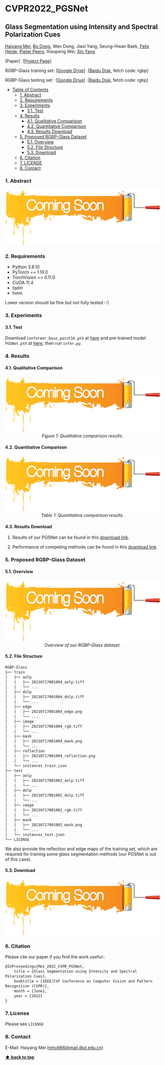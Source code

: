 # CVPR2022_PGSNet

## Glass Segmentation using Intensity and Spectral Polarization Cues
[Haiyang Mei](https://mhaiyang.github.io/), [Bo Dong](https://dongshuhao.github.io/), Wen Dong, Jiaxi Yang, Seung-Hwan Baek, [Felix Heide](https://www.cs.princeton.edu/~fheide/), [Pieter Peers](http://www.cs.wm.edu/~ppeers/), Xiaopeng Wei, [Xin Yang](https://xinyangdut.github.io/)

[Paper]&nbsp;&nbsp;[[Project Page](https://mhaiyang.github.io/CVPR2022_PGSNet/index.html)]

RGBP-Glass training set:&nbsp;[[Google Drive](https://drive.google.com/file/d/1L7M3DlSeIeFr7eqDFfp5X_9UH6Qr-tPB/view?usp=sharing)]&nbsp;&nbsp;[[Baidu Disk](https://pan.baidu.com/s/1OlBf27cSglvYZCSM2Jv00w), fetch code: rgbp]

RGBP-Glass testing set:&nbsp;&nbsp;[[Google Drive](https://drive.google.com/file/d/1RyIAPN9xZLe6GPeDmPrU2RJ9fbBroga8/view?usp=sharing)]&nbsp;&nbsp;[[Baidu Disk](https://pan.baidu.com/s/1OlBf27cSglvYZCSM2Jv00w), fetch code: rgbp]

- [Table of Contents](#glass-segmentation-using-intensity-and-spectral-polarization-cues)
  * [1. Abstract](#1-abstract)
  * [2. Requirements](#2-requirements)
  * [3. Experiments](#3-experiments)
    + [3.1. Test](#31-test)
  * [4. Results](#4-results)
    + [4.1. Qualitative Comparison](#41-qualitative-comparison)
    + [4.2. Quantitative Comparison](#42-quantitative-comparison)
    + [4.3. Results Download](#43-results-download)
  * [5. Proposed RGBP-Glass Dataset](#5-proposed-rgbp-glass-dataset)
    + [5.1. Overview](#51-overview)
    + [5.2. File Structure](#52-file-structure)
    + [5.3. Download](#53-download)
  * [6. Citation](#6-citation)
  * [7. LICENSE](#7-license)
  * [8. Contact](#8-contact)

### 1. Abstract

<p align="center">
    <img src="assets/coming_soon.png"/> <br />
</p>


### 2. Requirements
* Python 3.8.10
* PyTorch == 1.10.0
* TorchVision == 0.11.0
* CUDA 11.4
* tqdm
* timm

Lower version should be fine but not fully tested :-)


### 3. Experiments

#### 3.1. Test
Download `Conformer_base_patch16.pth` at [here](https://drive.google.com/file/d/1UoOyGa-vQtGWLAl-VADJ1bedzMaAvc22/view?usp=sharing) and pre-trained model `PGSNet.pth` at [here](https://mhaiyang.github.io/CVPR2022_PGSNet/index.html), then run `infer.py`.


### 4. Results

#### 4.1. Qualitative Comparison

<p align="center">
    <img src="assets/coming_soon.png"/> <br />
    <em> 
    Figure 1: Qualitative comparison results.
    </em>
</p>

#### 4.2. Quantitative Comparison

<p align="center">
    <img src="assets/coming_soon.png"/> <br />
    <em> 
    Table 1: Quantitative comparison results.
    </em>
</p>

#### 4.3. Results Download 

1. Results of our PGSNet can be found in this [download link](https://mhaiyang.github.io/CVPR2022_PGSNet/index.html).

2. Performance of competing methods can be found in this [download link](https://mhaiyang.github.io/CVPR2022_PGSNet/index.html).


### 5. Proposed RGBP-Glass Dataset

#### 5.1. Overview

<p align="center">
    <img width="600" height="200" src="assets/coming_soon.png"/> <br />
    <em> 
    Overview of our RGBP-Glass dataset.
    </em>
</p>

#### 5.2. File Structure
	RGBP-Glass
	├── train
	│   ├── aolp
    │   |   ├── 20210717001004_aolp.tiff
    │   |   └── ...
	│   ├── dolp
    │   |   ├── 20210717001004_dolp.tiff
    │   |   └── ...
	│   ├── edge
    │   |   ├── 20210717001004_edge.png
    │   |   └── ...
	│   ├── image
    │   |   ├── 20210717001004_rgb.tiff
    │   |   └── ...
	│   ├── mask
    │   |   ├── 20210717001004_mask.png
    │   |   └── ...
	│   ├── reflection
    │   |   ├── 20210717001004_reflection.png
    │   |   └── ...
    │   └── instances_train.json
	├── test
	│   ├── aolp
    │   |   ├── 20210717001002_aolp.tiff
    │   |   └── ...
	│   ├── dolp
    │   |   ├── 20210717001002_dolp.tiff
    │   |   └── ...
	│   ├── image
    │   |   ├── 20210717001002_rgb.tiff
    │   |   └── ...
	│   ├── mask
    │   |   ├── 20210717001002_mask.png
    │   |   └── ...
    │   └── instances_test.json
	└── LICENSE

We also provide the reflection and edge maps of the training set, which are required for training some glass segmentation methods (our PGSNet is out of this case).

#### 5.3. Download

<p align="center">
    <img src="assets/coming_soon.png"/> <br />
</p>


### 6. Citation
Please cite our paper if you find the work useful::

```
@InProceedings{Mei_2022_CVPR_PGSNet,
    title = {Glass Segmentation using Intensity and Spectral Polarization Cues},
    booktitle = {IEEE/CVF Conference on Computer Vision and Pattern Recognition (CVPR)},
    month = {June},
    year = {2022}
}
```


### 7. License

Please see `LICENSE`

[//]: # (- The RGBP-Glass Dataset is made available for non-commercial purposes only.)

[//]: # ()
[//]: # (- You will not, directly or indirectly, reproduce, use, or convey the RGBP-Glass Dataset )

[//]: # (or any Content, or any work product or data derived therefrom, for commercial purposes.)

[//]: # ()
[//]: # (This code is for academic communication only and not for commercial purposes. )

[//]: # (If you want to use for commercial please contact me.)

[//]: # ()
[//]: # (Redistribution and use in source with or without)

[//]: # (modification, are permitted provided that the following conditions are)

[//]: # (met:)

[//]: # ()
[//]: # (* Redistributions of source code must retain the above copyright)

[//]: # (  notice, this list of conditions and the following disclaimer.)

[//]: # (  )
[//]: # (* Redistributions in binary form must reproduce the above copyright)

[//]: # (  notice, this list of conditions and the following disclaimer in)

[//]: # (  the documentation and/or other materials provided with the distribution)

[//]: # ()
[//]: # (THIS SOFTWARE IS PROVIDED BY THE COPYRIGHT HOLDERS AND CONTRIBUTORS "AS IS")

[//]: # (AND ANY EXPRESS OR IMPLIED WARRANTIES, INCLUDING, BUT NOT LIMITED TO, THE)

[//]: # (IMPLIED WARRANTIES OF MERCHANTABILITY AND FITNESS FOR A PARTICULAR PURPOSE)

[//]: # (ARE DISCLAIMED. IN NO EVENT SHALL THE COPYRIGHT OWNER OR CONTRIBUTORS BE 	)

[//]: # (LIABLE FOR ANY DIRECT, INDIRECT, INCIDENTAL, SPECIAL, EXEMPLARY, OR)

[//]: # (CONSEQUENTIAL DAMAGES &#40;INCLUDING, BUT NOT LIMITED TO, PROCUREMENT OF)

[//]: # (SUBSTITUTE GOODS OR SERVICES; LOSS OF USE, DATA, OR PROFITS; OR BUSINESS)

[//]: # (INTERRUPTION&#41; HOWEVER CAUSED AND ON ANY THEORY OF LIABILITY, WHETHER IN)

[//]: # (CONTRACT, STRICT LIABILITY, OR TORT &#40;INCLUDING NEGLIGENCE OR OTHERWISE&#41;)

[//]: # (ARISING IN ANY WAY OUT OF THE USE OF THIS SOFTWARE, EVEN IF ADVISED OF THE)

[//]: # (POSSIBILITY OF SUCH DAMAGE.)

### 8. Contact
E-Mail: Haiyang Mei (mhy666@mail.dlut.edu.cn)


**[⬆ back to top](#1-abstract)**